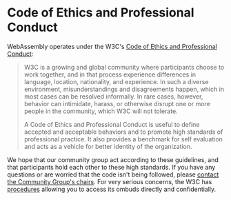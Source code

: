 # Code of Ethics and Professional Conduct

WebAssembly operates under the W3C's
[Code of Ethics and Professional Conduct][]:

> W3C is a growing and global community where participants choose to work
> together, and in that process experience differences in language, location,
> nationality, and experience. In such a diverse environment, misunderstandings
> and disagreements happen, which in most cases can be resolved informally. In
> rare cases, however, behavior can intimidate, harass, or otherwise disrupt one
> or more people in the community, which W3C will not tolerate.
>
> A Code of Ethics and Professional Conduct is useful to define accepted and
> acceptable behaviors and to promote high standards of professional
> practice. It also provides a benchmark for self evaluation and acts as a
> vehicle for better identity of the organization.

We hope that our community group act according to these guidelines, and that
participants hold each other to these high standards. If you have any questions
or are worried that the code isn't being followed, please
[contact the Community Group's chairs][]. For very serious concerns, the W3C has
[procedures][] allowing you to access its ombuds directly and confidentially.

  [Code of Ethics and Professional Conduct]: https://www.w3.org/Consortium/cepc
  [contact the Community Group's chairs]: team-webassembly-chairs@w3.org
  [procedures]: https://www.w3.org/Consortium/pwe/#Procedures

